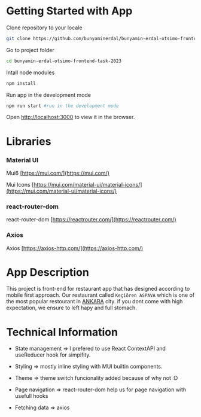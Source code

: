 # Getting Started with App

Clone repository to your locale
```sh
git clone https://github.com/bunyaminerdal/bunyamin-erdal-otsimo-frontend-task-2023.git
```

Go to project folder
```sh
cd bunyamin-erdal-otsimo-frontend-task-2023
```

Intall node modules
```sh
npm install
```

Run app in the development mode
```sh
npm run start #run in the development mode
```

Open [http://localhost:3000](http://localhost:3000) to view it in the browser.

# Libraries

### Material UI 

Mui6 [https://mui.com/](https://mui.com/)

Mui Icons [https://mui.com/material-ui/material-icons/](https://mui.com/material-ui/material-icons/)

### react-router-dom

react-router-dom [https://reactrouter.com/](https://reactrouter.com/)

### Axios

Axios [https://axios-http.com/](https://axios-http.com/)

# App Description
This project is front-end for restaurant app that has designed according to mobile first approach.
Our restaurant called `Keçiören ASPAVA` which is one of the most popular restourant in [ANKARA](https://tr.wikipedia.org/wiki/Ankara)
city. if you dont come with high expectation, we ensure to left hapy and full stomach.

# Technical Information

* State management => I prefered to use React ContextAPI and useReducer hook for simpifity.  

* Styling => mostly inline styling with MUI builtin components.

* Theme => theme switch funcionality added because of why not :D 

* Page navigation => react-router-dom help us for page navigation with usefull hooks

* Fetching data => axios
